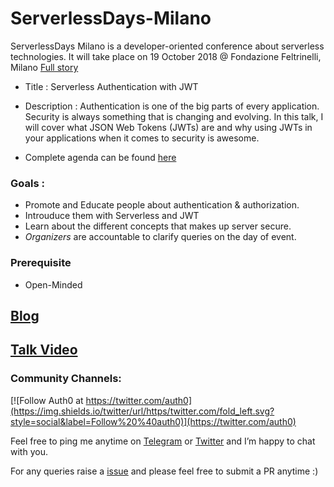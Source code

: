 # ServerlessDays-Milano
ServerlessDays Milano is a developer-oriented conference about serverless technologies.
It will take place on 19 October 2018 @ Fondazione Feltrinelli, Milano [Full story](https://milan.serverlessdays.io/)

* Title : Serverless Authentication with JWT
* Description : Authentication is one of the big parts of every application. Security is always something that is changing and evolving. In this talk, I will cover what JSON Web Tokens (JWTs) are and why using JWTs in your applications when it comes to security is awesome.

* Complete agenda can be found [here](https://milan.serverlessdays.io/)

### Goals : 

* Promote and Educate people about authentication & authorization. 
* Introuduce them with Serverless and JWT
* Learn about the different concepts that makes up server secure.  
* *Organizers* are accountable to clarify queries on the day of event. 

### Prerequisite 

* Open-Minded 

<h2><a href="https://bit.ly/2Sqc4fo">Blog</a></h2>

<h2><a href="https://www.youtube.com/watch?v=yaNm8NpVxSo&feature=youtu.be">Talk Video</a></h2>

### Community Channels: 
[![Follow Auth0 at https://twitter.com/auth0](https://img.shields.io/twitter/url/https/twitter.com/fold_left.svg?style=social&label=Follow%20%40auth0)](https://twitter.com/auth0)

Feel free to ping me anytime on [Telegram](http://telegram.me/rowdymehul) or [Twitter](http://twitter.com/rowdymehul) and I’m happy to chat with you.

For any queries raise a [issue](https://github.com/rowdymehul/ServerlessDays-Milano/issues) and please feel free to submit a PR anytime :)

